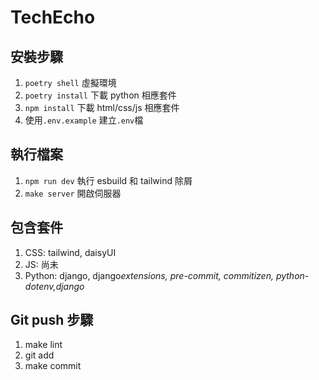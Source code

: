 # TechEcho

## 安裝步驟

1. `poetry shell` 虛擬環境
2. `poetry install` 下載 python 相應套件
3. `npm install` 下載 html/css/js 相應套件
4. 使用`.env.example` 建立`.env`檔

## 執行檔案

1. `npm run dev` 執行 esbuild 和 tailwind 除屑
2. `make server` 開啟伺服器

## 包含套件

1. CSS: tailwind, daisyUI
2. JS: 尚未
3. Python: django, django*extensions, pre-commit, commitizen, python-dotenv,django*

## Git push 步驟

1. make lint
2. git add
3. make commit
